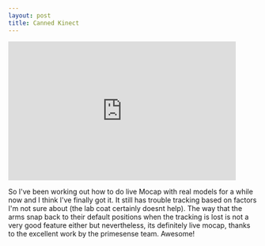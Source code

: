 ```yaml
--- 
layout: post
title: Canned Kinect
---
```


<iframe src="http://player.vimeo.com/video/23422641" width="460" height="280" frameborder="0" webkitAllowFullScreen mozallowfullscreen allowFullScreen></iframe>


So I've been working out how to do live Mocap with real models for a while now and I think I've finally got it. It still has trouble tracking based on factors I'm not sure about (the lab coat certainly doesnt help). The way that the arms snap back to their default positions when the tracking is lost is not a very good feature either but nevertheless, its definitely live mocap, thanks to the excellent work by the primesense team. Awesome!
